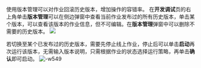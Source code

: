 使用版本管理可以对作业回滚历史版本，增加操作的容错率。
在**开发调试**页的右上角单击**版本管理**可以在侧边弹窗中查看当前作业发布过的所有历史版本，单击某个版本，可以查看该版本的作业信息，但不可编辑。在**版本管理**弹窗中可以删除不需要的历史版本。
![](https://qcloudimg.tencent-cloud.cn/raw/d86753126574e22ee0a3dfb73ed32bd3.png)

若切换至某个已发布过的历史版本，需要先停止线上作业，停止后可以单击**启动**再次运行该版本，无需输入版本说明，只需根据作业的状态选择运行策略，再单击**确认**即可启动。
![-w549](https://mweb-1306209138.cos.ap-guangzhou.myqcloud.com/2021/12/15/16395735343535.jpg)
